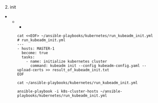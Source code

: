 2. init 
  -  
    - 
      -  

          cat <<EOF> ~/ansible-playbooks/kubernetes/run_kubeadm_init.yml
          # run_kubeadm_init.yml
          ---
          - hosts: MASTER-1
            become: true
            tasks:
              - name: initialize kubernetes cluster
                command: kubeadm init --config kubeadm-config.yaml --upload-certs >> result_of_kubeadm_init.txt
          EOF

          cat ~/ansible-playbooks/kubernetes/run_kubeadm_init.yml

          ansible-playbook -i k8s-cluster-hosts ~/ansible-playbooks/kubernetes/run_kubeadm_init.yml
          
